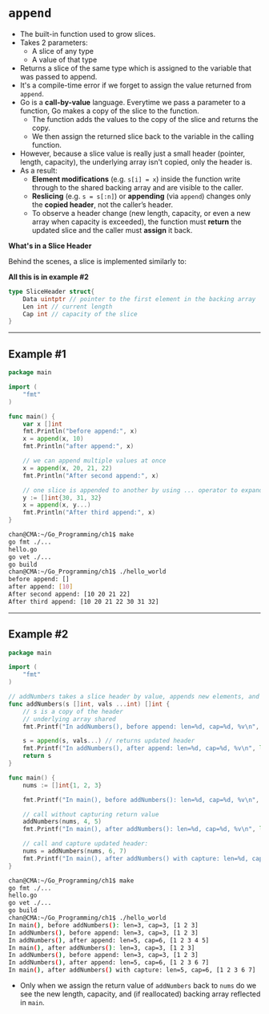 # `append` 

- The built-in function used to grow slices.
- Takes 2 parameters: 
  - A slice of any type 
  - A value of that type
- Returns a slice of the same type which is assigned to the variable that was passed to append.
- It's a compile-time error if we forget to assign the value returned from `append`.
- Go is a **call-by-value** language. Everytime we pass a parameter to a function, Go makes a copy of the slice to the function.
  - The function adds the values to the copy of the slice and returns the copy.
  - We then assign the returned slice back to the variable in the calling function.
- However, because a slice value is really just a small header (pointer, length, capacity), the underlying array isn't copied, only the header is.
- As a result:
  - **Element modifications** (e.g. `s[i] = x`) inside the function write through to the shared backing array and are visible to the caller.
  - **Reslicing** (e.g. `s = s[:n]`) or **appending** (via `append`) changes only the **copied header**, not the caller’s header.
  - To observe a header change (new length, capacity, or even a new array when capacity is exceeded), the function must **return** the updated slice and the caller must **assign** it back.

**What's in a Slice Header**

Behind the scenes, a slice is implemented similarly to:

**All this is in example #2**

```go
type SliceHeader struct{
    Data uintptr // pointer to the first element in the backing array
    Len int // current length
    Cap int // capacity of the slice
}
```

---

## Example #1 

```go
package main

import (
	"fmt"
)

func main() {
	var x []int
	fmt.Println("before append:", x)
	x = append(x, 10)
	fmt.Println("after append:", x)

	// we can append multiple values at once
	x = append(x, 20, 21, 22)
	fmt.Println("After second append:", x)

	// one slice is appended to another by using ... operator to expand the source slice into individual values
	y := []int{30, 31, 32}
	x = append(x, y...)
	fmt.Println("After third append:", x)
}
```

```sh
chan@CMA:~/Go_Programming/ch1$ make
go fmt ./...
hello.go
go vet ./...
go build 
chan@CMA:~/Go_Programming/ch1$ ./hello_world
before append: []
after append: [10]
After second append: [10 20 21 22]
After third append: [10 20 21 22 30 31 32]
```

---

## Example #2

```go
package main

import (
	"fmt"
)

// addNumbers takes a slice header by value, appends new elements, and returns the updated slice header.
func addNumbers(s []int, vals ...int) []int {
	// s is a copy of the header
	// underlying array shared
	fmt.Printf("In addNumbers(), before append: len=%d, cap=%d, %v\n", len(s), cap(s), s)

	s = append(s, vals...) // returns updated header
	fmt.Printf("In addNumbers(), after append: len=%d, cap=%d, %v\n", len(s), cap(s), s)
	return s
}

func main() {
	nums := []int{1, 2, 3}

	fmt.Printf("In main(), before addNumbers(): len=%d, cap=%d, %v\n", len(nums), cap(nums), nums)

	// call without capturing return value
	addNumbers(nums, 4, 5)
	fmt.Printf("In main(), after addNumbers(): len=%d, cap=%d, %v\n", len(nums), cap(nums), nums)

	// call and capture updated header:
	nums = addNumbers(nums, 6, 7)
	fmt.Printf("In main(), after addNumbers() with capture: len=%d, cap=%d, %v\n", len(nums), cap(nums), nums)
}
```

```sh
chan@CMA:~/Go_Programming/ch1$ make
go fmt ./...
hello.go
go vet ./...
go build 
chan@CMA:~/Go_Programming/ch1$ ./hello_world
In main(), before addNumbers(): len=3, cap=3, [1 2 3]
In addNumbers(), before append: len=3, cap=3, [1 2 3]
In addNumbers(), after append: len=5, cap=6, [1 2 3 4 5]
In main(), after addNumbers(): len=3, cap=3, [1 2 3]
In addNumbers(), before append: len=3, cap=3, [1 2 3]
In addNumbers(), after append: len=5, cap=6, [1 2 3 6 7]
In main(), after addNumbers() with capture: len=5, cap=6, [1 2 3 6 7]
```

- Only when we assign the return value of `addNumbers` back to `nums` do we see the new length, capacity, and (if reallocated) backing array reflected in `main`.
